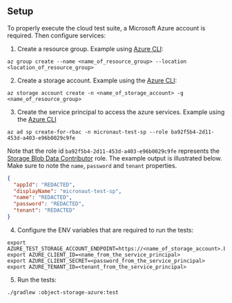 ## Setup

To properly execute the cloud test suite, a Microsoft Azure account is required. Then configure services:

1. Create a resource group. Example using [Azure CLI](https://docs.microsoft.com/en-us/azure/azure-resource-manager/management/manage-resource-groups-cli):
```shell
az group create --name <name_of_resource_group> --location <location_of_resource_group>
```

2. Create a storage account. Example using the [Azure CLI](https://docs.microsoft.com/en-us/cli/azure/storage/account?view=azure-cli-latest#az-storage-account-create):
```shell
az storage account create -n <name_of_storage_account> -g <name_of_resource_group>
```

3. Create the service principal to access the azure services. Example using the [Azure CLI](https://docs.microsoft.com/en-us/cli/azure/ad/sp?view=azure-cli-latest#az-ad-sp-create-for-rbac)
```shell
az ad sp create-for-rbac -n micronaut-test-sp --role ba92f5b4-2d11-453d-a403-e96b0029c9fe
```

Note that the role id `ba92f5b4-2d11-453d-a403-e96b0029c9fe` represents the [Storage Blob Data Contributor](https://docs.microsoft.com/en-us/azure/role-based-access-control/built-in-roles#storage-blob-data-contributor) role. The example output is illustrated below. Make sure to note the `name`, `password` and `tenant` properties.
```json
{
  "appId": "REDACTED",
  "displayName": "micronaut-test-sp",
  "name": "REDACTED",
  "password": "REDACTED",
  "tenant": "REDACTED"
}
```

4. Configure the ENV variables that are required to run the tests:
```shell
export AZURE_TEST_STORAGE_ACCOUNT_ENDPOINT=https://<name_of_storage_account>.blob.core.windows.net
export AZURE_CLIENT_ID=<name_from_the_service_principal>
export AZURE_CLIENT_SECRET=<password_from_the_service_principal>
export AZURE_TENANT_ID=<tenant_from_the_service_principal>
```

5. Run the tests:
```shell
./gradlew :object-storage-azure:test
```

